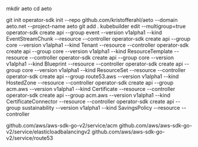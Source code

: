 mkdir aeto
cd aeto

git init
operator-sdk init --repo github.com/kristofferahl/aeto --domain aeto.net --project-name aeto
git add .
kubebuilder edit --multigroup=true
operator-sdk create api --group event --version v1alpha1 --kind EventStreamChunk --resource --controller
operator-sdk create api --group core --version v1alpha1 --kind Tenant --resource --controller
operator-sdk create api --group core --version v1alpha1 --kind ResourceTemplate --resource --controller
operator-sdk create api --group core --version v1alpha1 --kind Blueprint --resource --controller
operator-sdk create api --group core --version v1alpha1 --kind ResourceSet --resource --controller
operator-sdk create api --group route53.aws --version v1alpha1 --kind HostedZone --resource --controller
operator-sdk create api --group acm.aws --version v1alpha1 --kind Certificate --resource --controller
operator-sdk create api --group acm.aws --version v1alpha1 --kind CertificateConnector --resource --controller
operator-sdk create api --group sustainability --version v1alpha1 --kind SavingsPolicy --resource --controller

github.com/aws/aws-sdk-go-v2/service/acm
github.com/aws/aws-sdk-go-v2/service/elasticloadbalancingv2
github.com/aws/aws-sdk-go-v2/service/route53
